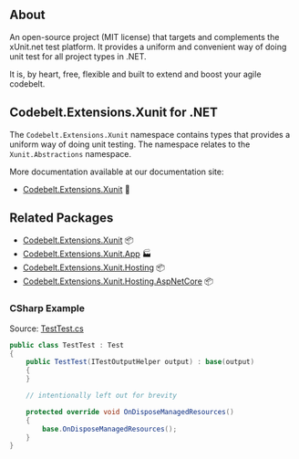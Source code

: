 ## About

An open-source project (MIT license) that targets and complements the xUnit.net test platform. It provides a uniform and convenient way of doing unit test for all project types in .NET.

It is, by heart, free, flexible and built to extend and boost your agile codebelt.

## **Codebelt.Extensions.Xunit** for .NET

The `Codebelt.Extensions.Xunit` namespace contains types that provides a uniform way of doing unit testing. The namespace relates to the `Xunit.Abstractions` namespace.

More documentation available at our documentation site:

- [Codebelt.Extensions.Xunit](https://xunit.codebelt.net/api/Codebelt.Extensions.Xunit.html) 🔗

## Related Packages

* [Codebelt.Extensions.Xunit](https://www.nuget.org/packages/Codebelt.Extensions.Xunit/) 📦
* [Codebelt.Extensions.Xunit.App](https://www.nuget.org/packages/Codebelt.Extensions.Xunit.App/) 🏭
* [Codebelt.Extensions.Xunit.Hosting](https://www.nuget.org/packages/Codebelt.Extensions.Xunit.Hosting/) 📦
* [Codebelt.Extensions.Xunit.Hosting.AspNetCore](https://www.nuget.org/packages/Codebelt.Extensions.Xunit.Hosting.AspNetCore/) 📦

### CSharp Example

Source: [TestTest.cs](https://github.com/codebeltnet/xunit/tree/main/test/Codebelt.Extensions.Xunit.Tests/TestTest.cs)

```csharp
public class TestTest : Test
{
    public TestTest(ITestOutputHelper output) : base(output)
    {
    }

    // intentionally left out for brevity

    protected override void OnDisposeManagedResources()
    {
        base.OnDisposeManagedResources();
    }
}
```
